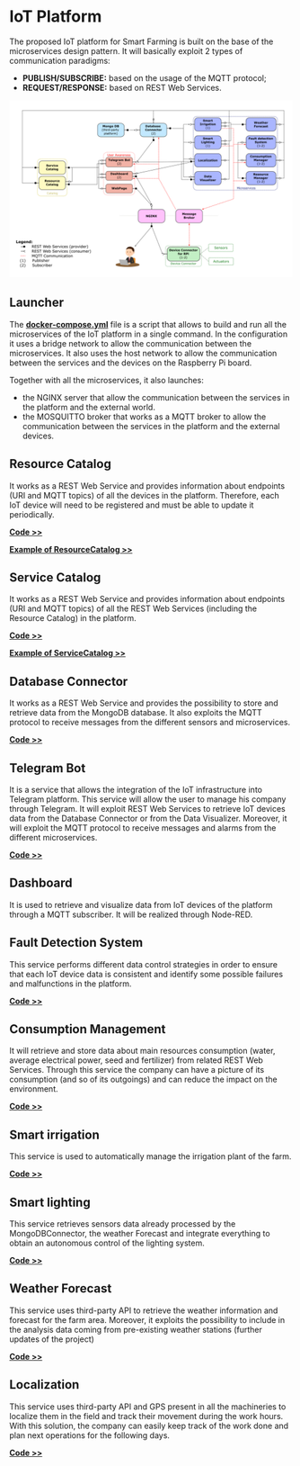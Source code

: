 # IoT Platform

The proposed IoT platform for Smart Farming is built on the base of the microservices design pattern. It will basically exploit 2 types of communication paradigms:
- **PUBLISH/SUBSCRIBE:** based on the usage of the MQTT protocol;
- **REQUEST/RESPONSE:** based on REST Web Services.

![plot](../Doc/Schema_platform.png)

## Launcher
The **[docker-compose.yml](./docker-compose.yml)** file is a script that allows to build and run all the microservices of the IoT platform in a single command. In the configuration it uses a bridge network to allow the communication between the microservices. It also uses the host network to allow the communication between the services and the devices on the Raspberry Pi board.

Together with all the microservices, it also launches:
- the NGINX server that allow the communication between the services in the platform and the external world.
- the MOSQUITTO broker that works as a MQTT broker to allow the communication between the services in the platform and the external devices.

## Resource Catalog
It works as a REST Web Service and provides information about endpoints (URI and MQTT topics) of all the devices in the platform. Therefore, each IoT device will need to be registered and must be able to update it periodically.

**[Code >>](./ResourceCatalog/)**  

**[Example of ResourceCatalog >>](https://github.com/Matteo-Sperti/IoTomatoes/blob/main/Doc/ResourceCatalog.json)**

## Service Catalog
It works as a REST Web Service and provides information about endpoints (URI and MQTT topics) of all the REST Web Services (including the Resource Catalog) in the platform. 

**[Code >>](./ServiceCatalog/)**  

**[Example of ServiceCatalog >>](https://github.com/Matteo-Sperti/IoTomatoes/blob/main/Doc/ServiceCatalog.json)**

## Database Connector
It works as a REST Web Service and provides the possibility to store and retrieve data from the MongoDB database. It also exploits the MQTT protocol to receive messages from the different sensors and microservices.

**[Code >>](./MongoDBConnector/)**  

## Telegram Bot
It is a service that allows the integration of the IoT infrastructure into Telegram platform. 
This service will allow the user to manage his company through Telegram.
It will exploit REST Web Services to retrieve IoT devices data from the Database Connector or from the Data Visualizer. Moreover, it will exploit the MQTT protocol to receive messages and alarms from the different microservices.

**[Code >>](./TelegramBot/)**  

## Dashboard
It is used to retrieve and visualize data from IoT devices of the platform through a MQTT subscriber. It will be realized through Node-RED.

## Fault Detection System 
This service performs different data control strategies in order to ensure that each IoT device data is consistent and identify some possible failures and malfunctions in the platform.

**[Code >>](./FaultDetectionService/)**  

## Consumption Management
It will retrieve and store data about main resources consumption (water, average electrical power, seed and fertilizer) from related REST Web Services. Through this service the company can have a picture of its consumption (and so of its outgoings) and can reduce the impact on the environment.

**[Code >>](./ConsumptionManager/)** 

## Smart irrigation
This service is used to automatically manage the irrigation plant of the farm.

**[Code >>](./SmartIrrigation/)**  

## Smart lighting
This service retrieves sensors data already processed by the MongoDBConnector, the weather Forecast and integrate everything to obtain an autonomous control of the lighting system.

**[Code >>](./SmartLighting/)**   

## Weather Forecast
This service uses third-party API to retrieve the weather information and forecast for the farm area. Moreover, it exploits the possibility to include in the analysis data coming from pre-existing weather stations (further updates of the project)

**[Code >>](./WeatherForecast/)**  

## Localization
This service uses third-party API and GPS present in all the machineries to localize them in the field and track their movement during the work hours. With this solution, the company can easily keep track of the work done and plan next operations for the following days.

**[Code >>](./Localization/)**  
